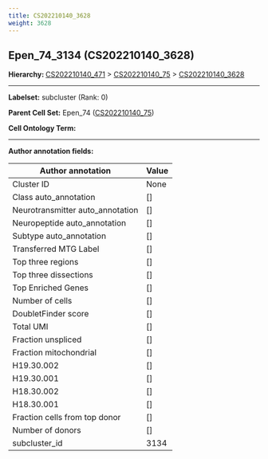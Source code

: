 ```yaml
---
title: CS202210140_3628
weight: 3628
---
```

## Epen_74_3134 (CS202210140_3628)
<b>Hierarchy: </b>
[CS202210140_471](https://purl.brain-bican.org/taxonomy/CS202210140#CS202210140_471) >
[CS202210140_75](https://purl.brain-bican.org/taxonomy/CS202210140#CS202210140_75) >
[CS202210140_3628](https://purl.brain-bican.org/taxonomy/CS202210140#CS202210140_3628)

---


**Labelset:** subcluster (Rank: 0)

**Parent Cell Set:** Epen_74 ([CS202210140_75](https://purl.brain-bican.org/taxonomy/CS202210140#CS202210140_75))



**Cell Ontology Term:** 

[MARKER GENES.]: #


---

[TRANSFERRED ANNOTATIONS.]: #


[AUTHOR ANNOTATION FIELDS.]: #


**Author annotation fields:**

| Author annotation | Value |
|-------------------|-------|
|Cluster ID|None|
|Class auto_annotation|[]|
|Neurotransmitter auto_annotation|[]|
|Neuropeptide auto_annotation|[]|
|Subtype auto_annotation|[]|
|Transferred MTG Label|[]|
|Top three regions|[]|
|Top three dissections|[]|
|Top Enriched Genes|[]|
|Number of cells|[]|
|DoubletFinder score|[]|
|Total UMI|[]|
|Fraction unspliced|[]|
|Fraction mitochondrial|[]|
|H19.30.002|[]|
|H19.30.001|[]|
|H18.30.002|[]|
|H18.30.001|[]|
|Fraction cells from top donor|[]|
|Number of donors|[]|
|subcluster_id|3134|
